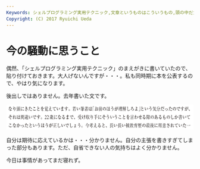 ```yaml
---
Keywords: シェルプログラミング実用テクニック,文章というものはこういうもの,頭の中だだ漏らし
Copyright: (C) 2017 Ryuichi Ueda
---
```


# 今の騒動に思うこと
偶然、「シェルプログラミング実用テクニック」のまえがきに書いていたので、貼り付けておきます。大人げないんですが・・・。私も同時期に本を公表するので、やはり気になります。

後出しではありません。去年書いた文です。

<a href="スクリーンショット-2015-04-27-22.22.19.png"><img src="スクリーンショット-2015-04-27-22.22.19-1024x112.png" alt="スクリーンショット 2015-04-27 22.22.19" width="625" height="68" class="aligncenter size-large wp-image-6000" /></a>

自分は期待に応えているかは・・・分かりません。自分の主張を書きすぎてしまった部分もあります。ただ、自省できない人の気持ちはよく分かりません。


今日は事情があってまだ寝れず。


